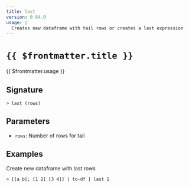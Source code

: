 ```yaml
---
title: last
version: 0.64.0
usage: |
  Creates new dataframe with tail rows or creates a last expression
---
```


# <code>{{ $frontmatter.title }}</code>

<div style='white-space: pre-wrap;'>{{ $frontmatter.usage }}</div>

## Signature

```> last (rows)```

## Parameters

 -  `rows`: Number of rows for tail

## Examples

Create new dataframe with last rows
```shell
> [[a b]; [1 2] [3 4]] | to-df | last 1
```
